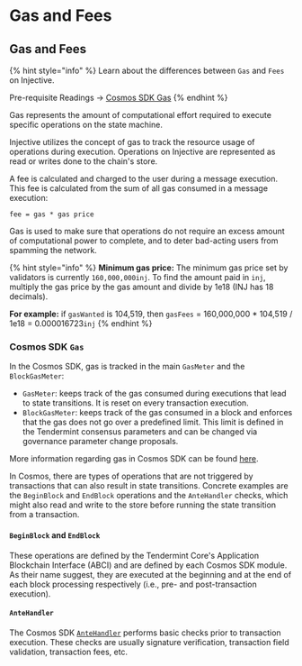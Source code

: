 # Gas and Fees

## Gas and Fees

{% hint style="info" %}
Learn about the differences between `Gas` and `Fees` on Injective.

Pre-requisite Readings -> [Cosmos SDK Gas](https://docs.cosmos.network/main/build/modules/auth#gas--fees)
{% endhint %}

Gas represents the amount of computational effort required to execute specific operations on the state machine.

Injective utilizes the concept of gas to track the resource usage of operations during execution. Operations on Injective are represented as read or writes done to the chain's store.

A fee is calculated and charged to the user during a message execution. This fee is calculated from the sum of all gas consumed in a message execution:

```
fee = gas * gas price
```

Gas is used to make sure that operations do not require an excess amount of computational power to complete, and to deter bad-acting users from spamming the network.

{% hint style="info" %}
**Minimum gas price:** The minimum gas price set by validators is currently `160,000,000inj`. To find the amount paid in `inj`, multiply the gas price by the gas amount and divide by 1e18 (INJ has 18 decimals).

**For example:** if `gasWanted` is 104,519, then `gasFees` = 160,000,000 \* 104,519 / 1e18 = 0.000016723`inj`
{% endhint %}

### Cosmos SDK `Gas`

In the Cosmos SDK, gas is tracked in the main `GasMeter` and the `BlockGasMeter`:

* `GasMeter`: keeps track of the gas consumed during executions that lead to state transitions. It is reset on every transaction execution.
* `BlockGasMeter`: keeps track of the gas consumed in a block and enforces that the gas does not go over a predefined limit. This limit is defined in the Tendermint consensus parameters and can be changed via governance parameter change proposals.

More information regarding gas in Cosmos SDK can be found [here](https://docs.cosmos.network/main/learn/beginner/gas-fees).

In Cosmos, there are types of operations that are not triggered by transactions that can also result in state transitions. Concrete examples are the `BeginBlock` and `EndBlock` operations and the `AnteHandler` checks, which might also read and write to the store before running the state transition from a transaction.

#### `BeginBlock` and `EndBlock`

These operations are defined by the Tendermint Core's Application Blockchain Interface (ABCI) and are defined by each Cosmos SDK module. As their name suggest, they are executed at the beginning and at the end of each block processing respectively (i.e., pre- and post-transaction execution).

#### `AnteHandler`

The Cosmos SDK [`AnteHandler`](https://docs.cosmos.network/v0.45/modules/auth/03\_antehandlers.html) performs basic checks prior to transaction execution. These checks are usually signature verification, transaction field validation, transaction fees, etc.
